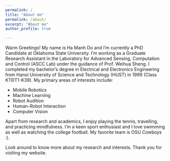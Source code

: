 ```yaml
---
permalink: /
title: "About me"
permalink: /about/
excerpt: "About me"
author_profile: true

---
```

Warm Greetings! My name is Ha Manh Do and I’m currently a PhD Candidate at Oklahoma State University. I’m working as a Graduate Research Assistant in the Laboratory for Advanced Sensing, Computation and Control (ASCC Lab) under the guidance of Prof. Weihua Sheng. I completed my bachelor’s degree in Electrical and Electronics Engineering from Hanoi University of Science and Technology (HUST) in 1999 (Class KTĐT1-K39). My primary areas of interests include:

* Mobile Robotics
* Machine Learning
* Robot Audition
* Human-Robot Interaction
* Computer Vision

Apart from research and academics, I enjoy playing the tennis, travelling, and practicing mindfulness. I’m a keen sport enthusiast and I love swimming as well as watching the college football. My favorite team is OSU Cowboys :).

Look around to know more about my research and interests. Thank you for visiting my website.
